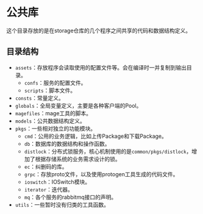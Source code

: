 # 公共库
这个目录存放的是在storage仓库的几个程序之间共享的代码和数据结构定义。

## 目录结构
- `assets`：存放程序会读取使用的配置文件等。会在编译时一并复制到输出目录。
  - `confs`：服务的配置文件。
  - `scripts`：脚本文件。
- `consts`：常量定义。
- `globals`：全局变量定义，主要是各种客户端的Pool。
- `magefiles`：mage工具的脚本。
- `models`：公共数据结构定义。
- `pkgs`：一些相对独立的功能模块。
  - `cmd`：公用的业务逻辑，比如上传Package和下载Package。
  - `db`：数据库的数据结构和操作函数。
  - `distlock`：分布式锁服务，核心机制使用的是`common/pkgs/distlock`，增加了根据存储系统的业务需求设计的锁。
  - `ec`：纠删码的库。
  - `grpc`：存放proto文件，以及使用protogen工具生成的代码文件。
  - `ioswitch`：IOSwitch模块。
  - `iterator`：迭代器。
  - `mq`：各个服务的rabbitmq接口的声明。
- `utils`：一些暂时没有归类的工具函数。